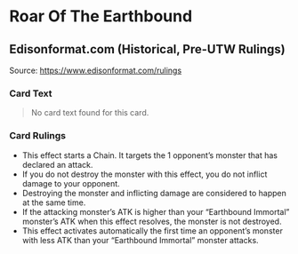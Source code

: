 # Roar Of The Earthbound

## Edisonformat.com (Historical, Pre-UTW Rulings)

Source: https://www.edisonformat.com/rulings

### Card Text

> No card text found for this card.

### Card Rulings

*   This effect starts a Chain. It targets the 1 opponent’s monster that has declared an attack.
*   If you do not destroy the monster with this effect, you do not inflict damage to your opponent.
*   Destroying the monster and inflicting damage are considered to happen at the same time.
*   If the attacking monster’s ATK is higher than your “Earthbound Immortal” monster’s ATK when this effect resolves, the monster is not destroyed.
*   This effect activates automatically the first time an opponent’s monster with less ATK than your “Earthbound Immortal” monster attacks.
